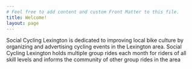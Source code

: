 ```yaml
---
# Feel free to add content and custom Front Matter to this file.
title: Welcome!
layout: page
---
```


Social Cycling Lexington is dedicated to improving local bike culture by organizing and advertising cycling events in the Lexington area. Social Cycling Lexington holds multiple group rides each month for riders of all skill levels and informs the community of other group rides in the area